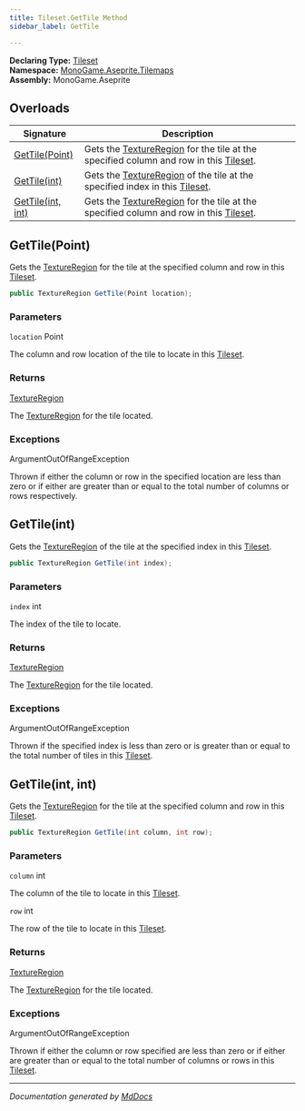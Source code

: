 ```yaml
---
title: Tileset.GetTile Method
sidebar_label: GetTile

---
```


**Declaring Type:** [Tileset](../)  
**Namespace:** [MonoGame.Aseprite.Tilemaps](../../)  
**Assembly:** MonoGame.Aseprite

## Overloads

| Signature                            | Description                                                                                                                            |
| ------------------------------------ | -------------------------------------------------------------------------------------------------------------------------------------- |
| [GetTile(Point)](#gettilepoint)      | Gets the [TextureRegion](../../../TextureRegion/) for the tile at the specified column and row in this [Tileset](../). |
| [GetTile(int)](#gettileint)          | Gets the [TextureRegion](../../../TextureRegion/) of the tile at the specified index in this [Tileset](../).           |
| [GetTile(int, int)](#gettileint-int) | Gets the [TextureRegion](../../../TextureRegion/) for the tile at the specified column and row in this [Tileset](../). |

## GetTile(Point)

Gets the [TextureRegion](../../../TextureRegion/) for the tile at the specified column and row in this [Tileset](../).

```csharp
public TextureRegion GetTile(Point location);
```

### Parameters

`location`  Point

The column and row location of the tile to locate in this [Tileset](../).

### Returns

[TextureRegion](../../../TextureRegion/)

The [TextureRegion](../../../TextureRegion/) for the tile located.

### Exceptions

ArgumentOutOfRangeException

Thrown if either the column or row in the specified location are less than zero or if either are greater  than or equal to the total number of columns or rows respectively.

## GetTile(int)

Gets the [TextureRegion](../../../TextureRegion/) of the tile at the specified index in this [Tileset](../).

```csharp
public TextureRegion GetTile(int index);
```

### Parameters

`index`  int

The index of the tile to locate.

### Returns

[TextureRegion](../../../TextureRegion/)

The [TextureRegion](../../../TextureRegion/) for the tile located.

### Exceptions

ArgumentOutOfRangeException

Thrown if the specified index is less than zero or is greater than or equal to the total number of tiles in  this [Tileset](../).

## GetTile(int, int)

Gets the [TextureRegion](../../../TextureRegion/) for the tile at the specified column and row in this [Tileset](../).

```csharp
public TextureRegion GetTile(int column, int row);
```

### Parameters

`column`  int

The column of the tile to locate in this [Tileset](../).

`row`  int

The row of the tile to locate in this [Tileset](../).

### Returns

[TextureRegion](../../../TextureRegion/)

The [TextureRegion](../../../TextureRegion/) for the tile located.

### Exceptions

ArgumentOutOfRangeException

Thrown if either the column or row specified are less than zero or if either are greater than or equal to  the total number of columns or rows in this [Tileset](../).

___

*Documentation generated by [MdDocs](https://github.com/ap0llo/mddocs)*
